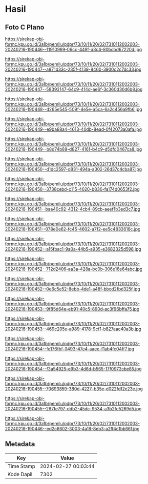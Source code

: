 # Hasil

## Foto C Plano

https://sirekap-obj-formc.kpu.go.id/3a1b/pemilu/pdpr/73/10/11/20/02/7310112002003-20240216-190446--11910999-06cc-449f-a3c4-80bcbd67220d.jpg

https://sirekap-obj-formc.kpu.go.id/3a1b/pemilu/pdpr/73/10/11/20/02/7310112002003-20240216-190447--a871d33c-235f-4139-8460-3900c2c7dc33.jpg

https://sirekap-obj-formc.kpu.go.id/3a1b/pemilu/pdpr/73/10/11/20/02/7310112002003-20240216-190447--58393147-64c9-414d-ae6f-3c360d30d6b8.jpg

https://sirekap-obj-formc.kpu.go.id/3a1b/pemilu/pdpr/73/10/11/20/02/7310112002003-20240216-190448--d265e545-509f-4e5e-a5ca-6a2c456a9fb6.jpg

https://sirekap-obj-formc.kpu.go.id/3a1b/pemilu/pdpr/73/10/11/20/02/7310112002003-20240216-190449--e9ba88a4-4613-40db-8ead-0f42073a0afa.jpg

https://sirekap-obj-formc.kpu.go.id/3a1b/pemilu/pdpr/73/10/11/20/02/7310112002003-20240216-190449--b8d74b88-d827-4161-b4c9-d5dfd0467ca8.jpg

https://sirekap-obj-formc.kpu.go.id/3a1b/pemilu/pdpr/73/10/11/20/02/7310112002003-20240216-190450--d1dc3597-d831-494a-a302-26d37c4cba87.jpg

https://sirekap-obj-formc.kpu.go.id/3a1b/pemilu/pdpr/73/10/11/20/02/7310112002003-20240216-190450--3738cebd-c115-4020-b830-fa174d0653f2.jpg

https://sirekap-obj-formc.kpu.go.id/3a1b/pemilu/pdpr/73/10/11/20/02/7310112002003-20240216-190451--baa40c92-4312-4cb4-89cb-aeef1b3ed3c7.jpg

https://sirekap-obj-formc.kpu.go.id/3a1b/pemilu/pdpr/73/10/11/20/02/7310112002003-20240216-190451--078e0e62-fc45-4602-a7f2-ee5c4833616c.jpg

https://sirekap-obj-formc.kpu.go.id/3a1b/pemilu/pdpr/73/10/11/20/02/7310112002003-20240216-190452--a15fbac1-9a0a-44b5-a935-e3682325d598.jpg

https://sirekap-obj-formc.kpu.go.id/3a1b/pemilu/pdpr/73/10/11/20/02/7310112002003-20240216-190452--712d2406-aa3a-428a-bc0b-306e16e64abc.jpg

https://sirekap-obj-formc.kpu.go.id/3a1b/pemilu/pdpr/73/10/11/20/02/7310112002003-20240216-190452--0e6c5e52-8ebb-4de1-a48f-bbcd2fbd325f.jpg

https://sirekap-obj-formc.kpu.go.id/3a1b/pemilu/pdpr/73/10/11/20/02/7310112002003-20240216-190453--9f85d64e-eb91-40c5-890d-ac3f96bffa75.jpg

https://sirekap-obj-formc.kpu.go.id/3a1b/pemilu/pdpr/73/10/11/20/02/7310112002003-20240216-190453--469c205e-a989-4178-9cf1-b827aac40a3b.jpg

https://sirekap-obj-formc.kpu.go.id/3a1b/pemilu/pdpr/73/10/11/20/02/7310112002003-20240216-190454--fe176fbf-0493-47e4-aaee-f1ab4fc04ff7.jpg

https://sirekap-obj-formc.kpu.go.id/3a1b/pemilu/pdpr/73/10/11/20/02/7310112002003-20240216-190454--f3a54925-e9b3-4d6d-b565-17f0973cbe85.jpg

https://sirekap-obj-formc.kpu.go.id/3a1b/pemilu/pdpr/73/10/11/20/02/7310112002003-20240216-190455--70693859-380d-4227-b35e-d022fdf2e23e.jpg

https://sirekap-obj-formc.kpu.go.id/3a1b/pemilu/pdpr/73/10/11/20/02/7310112002003-20240216-190455--267fe797-ddb2-45dc-9534-a3b2fc5269d5.jpg

https://sirekap-obj-formc.kpu.go.id/3a1b/pemilu/pdpr/73/10/11/20/02/7310112002003-20240216-190446--ed2c8602-3003-4a18-8eb3-a2ff4c1bb66f.jpg


## Metadata

| Key        | Value               |
| ---------- | ------------------- |
| Time Stamp | 2024-02-27 00:03:44 |
| Kode Dapil | 7302                |



